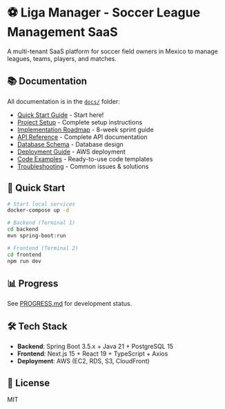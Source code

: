 # ⚽ Liga Manager - Soccer League Management SaaS

A multi-tenant SaaS platform for soccer field owners in Mexico to manage leagues, teams, players, and matches.

## 📚 Documentation

All documentation is in the [`docs/`](./docs/) folder:

- [Quick Start Guide](./docs/QUICKSTART.md) - Start here!
- [Project Setup](./docs/PROJECT_SETUP.md) - Complete setup instructions
- [Implementation Roadmap](./docs/IMPLEMENTATION_ROADMAP.md) - 8-week sprint guide
- [API Reference](./docs/API_REFERENCE.md) - Complete API documentation
- [Database Schema](./docs/DATABASE_SCHEMA.md) - Database design
- [Deployment Guide](./docs/DEPLOYMENT_GUIDE.md) - AWS deployment
- [Code Examples](./docs/CODE_EXAMPLES.md) - Ready-to-use code templates
- [Troubleshooting](./docs/TROUBLESHOOTING.md) - Common issues & solutions

## 🚀 Quick Start
```bash
# Start local services
docker-compose up -d

# Backend (Terminal 1)
cd backend
mvn spring-boot:run

# Frontend (Terminal 2)
cd frontend
npm run dev
```

## 📊 Progress

See [PROGRESS.md](./PROGRESS.md) for development status.

## 🛠️ Tech Stack

- **Backend**: Spring Boot 3.5.x + Java 21 + PostgreSQL 15
- **Frontend**: Next.js 15 + React 19 + TypeScript + Axios
- **Deployment**: AWS (EC2, RDS, S3, CloudFront)

## 📄 License

MIT
